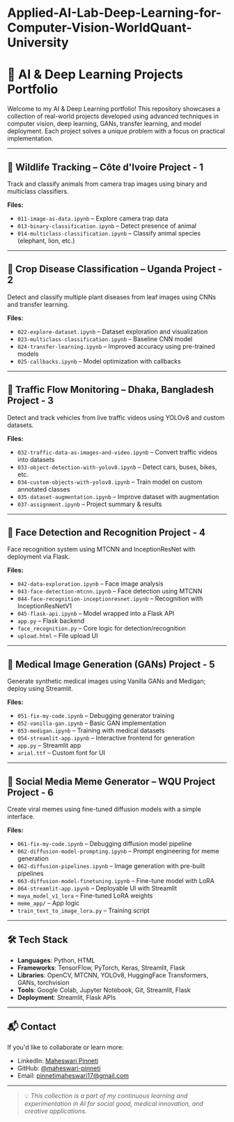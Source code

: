 # Applied-AI-Lab-Deep-Learning-for-Computer-Vision-WorldQuant-University

# 🧠 AI & Deep Learning Projects Portfolio

Welcome to my AI & Deep Learning portfolio! This repository showcases a collection of real-world projects developed using advanced techniques in computer vision, deep learning, GANs, transfer learning, and model deployment. Each project solves a unique problem with a focus on practical implementation.

---

## 🐘 Wildlife Tracking – Côte d'Ivoire Project - 1

Track and classify animals from camera trap images using binary and multiclass classifiers.

**Files:**
- `011-image-as-data.ipynb` – Explore camera trap data
- `013-binary-classification.ipynb` – Detect presence of animal
- `014-multiclass-classification.ipynb` – Classify animal species (elephant, lion, etc.)

---

## 🌾 Crop Disease Classification – Uganda Project - 2

Detect and classify multiple plant diseases from leaf images using CNNs and transfer learning.

**Files:**
- `022-explore-dataset.ipynb` – Dataset exploration and visualization
- `023-multiclass-classification.ipynb` – Baseline CNN model
- `024-transfer-learning.ipynb` – Improved accuracy using pre-trained models
- `025-callbacks.ipynb` – Model optimization with callbacks

---

## 🚦 Traffic Flow Monitoring – Dhaka, Bangladesh Project - 3 

Detect and track vehicles from live traffic videos using YOLOv8 and custom datasets.

**Files:**
- `032-traffic-data-as-images-and-video.ipynb` – Convert traffic videos into datasets
- `033-object-detection-with-yolov8.ipynb` – Detect cars, buses, bikes, etc.
- `034-custom-objects-with-yolov8.ipynb` – Train model on custom annotated classes
- `035-dataset-augmentation.ipynb` – Improve dataset with augmentation
- `037-assignment.ipynb` – Project summary & results

---

## 👤 Face Detection and Recognition Project - 4

Face recognition system using MTCNN and InceptionResNet with deployment via Flask.

**Files:**
- `042-data-exploration.ipynb` – Face image analysis
- `043-face-detection-mtcnn.ipynb` – Face detection using MTCNN
- `044-face-recognition-inceptionresnet.ipynb` – Recognition with InceptionResNetV1
- `045-flask-api.ipynb` – Model wrapped into a Flask API
- `app.py` – Flask backend
- `face_recognition.py` – Core logic for detection/recognition
- `upload.html` – File upload UI

---

## 🧬 Medical Image Generation (GANs) Project - 5

Generate synthetic medical images using Vanilla GANs and Medigan; deploy using Streamlit.

**Files:**
- `051-fix-my-code.ipynb` – Debugging generator training
- `052-vanilla-gan.ipynb` – Basic GAN implementation
- `053-medigan.ipynb` – Training with medical datasets
- `054-streamlit-app.ipynb` – Interactive frontend for generation
- `app.py` – Streamlit app
- `arial.ttf` – Custom font for UI

---

## 📱 Social Media Meme Generator – WQU Project Project - 6

Create viral memes using fine-tuned diffusion models with a simple interface.

**Files:**
- `061-fix-my-code.ipynb` – Debugging diffusion model pipeline
- `062-diffusion-model-prompting.ipynb` – Prompt engineering for meme generation
- `062-diffusion-pipelines.ipynb` – Image generation with pre-built pipelines
- `063-diffusion-model-finetuning.ipynb` – Fine-tune model with LoRA
- `064-streamlit-app.ipynb` – Deployable UI with Streamlit
- `maya_model_v1_lora` – Fine-tuned LoRA weights
- `meme_app/` – App logic
- `train_text_to_image_lora.py` – Training script

---


## 🛠️ Tech Stack

- **Languages**: Python, HTML
- **Frameworks**: TensorFlow, PyTorch, Keras, Streamlit, Flask
- **Libraries**: OpenCV, MTCNN, YOLOv8, HuggingFace Transformers, GANs, torchvision
- **Tools**: Google Colab, Jupyter Notebook, Git, Streamlit, Flask
- **Deployment**: Streamlit, Flask APIs

---

## 📬 Contact

If you'd like to collaborate or learn more:

- LinkedIn: [Maheswari Pinneti](https://www.linkedin.com/in/maheswari-pinneti)
- GitHub: [@maheswari-pinneti](https://github.com/maheswari-pinneti)
- Email: pinnetimaheswari17@gmail.com

---

> 💡 *This collection is a part of my continuous learning and experimentation in AI for social good, medical innovation, and creative applications.*

